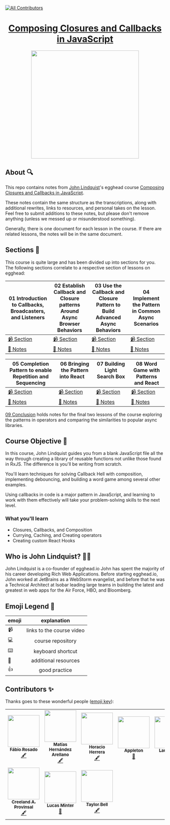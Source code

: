 <!-- ALL-CONTRIBUTORS-BADGE:START - Do not remove or modify this section -->

[![All Contributors](https://img.shields.io/badge/all_contributors-9-orange.svg?style=flat-square)](#contributors-)

<!-- ALL-CONTRIBUTORS-BADGE:END -->

<h1 align="center"><a href="https://egghead.io/playlists/composing-closures-and-callbacks-in-javascript-1223">Composing Closures and Callbacks in JavaScript</a></h1>

<p align="center"><img src="https://d2eip9sf3oo6c2.cloudfront.net/playlists/square_covers/000/402/036/full/EGH_ComposingCallbacks_Final.png" width="340"></p>

## About 🔍

This repo contains notes from [John Lindquist](https://twitter.com/tlakomy)'s egghead course [Composing Closures and Callbacks in JavaScript](https://egghead.io/playlists/composing-closures-and-callbacks-in-javascript-1223).

These notes contain the same structure as the transcriptions, along with additional rewrites, links to resources, and personal takes on the lesson. Feel free to submit additions to these notes, but please don't remove anything (unless we messed up or misunderstood something).

Generally, there is one document for each lesson in the course. If there are related lessons, the notes will be in the same document.

## Sections 📜

This course is quite large and has been divided up into sections for you. The following sections correlate to a respective section of lessons on egghead:

| 01 Introduction to Callbacks, Broadcasters, and Listeners                                                                                                                           | 02 Establish Callback and Closure patterns Around Async Browser Behaviors                                                                                                           | 03 Use the Callback and Closure Pattern to Build Advanced Async Behaviors                                                                                                                                           | 04 Implement the Pattern in Common Async Scenarios                                                   |
|----------------------------------------------------------------------------------------------------------------------------------------------------------------------------------|----------------------------------------------------------------------------------------------------------------------------------------------------------------------------------|------------------------------------------------------------------------------------------------------------------------------------------------------------------------------------------------------------------|---------------------------------------------------------------------------------------------------|
| [📹 Section](https://egghead.io/playlists/introduction-to-callbacks-broadcasters-and-listeners-5bd7)                                                                              | [📹 Section](https://egghead.io/playlists/establish-callback-and-closure-patterns-around-async-browser-behaviors-c813)                                                         | [📹 Section](https://egghead.io/playlists/use-the-callback-and-closure-pattern-to-build-advanced-async-behaviors-db15)                                                                                         | [📹 Section](https://egghead.io/playlists/implement-the-pattern-in-common-async-scenarios-c059) |
| [🤔 Notes](./notes/01-intro-to-callbacks-broadcasters-and-listeners) | [🤔 Notes](./notes/02-establish-callback-and-closure-patterns-async) | [🤔 Notes](./notes/04-implement-pattern-common-async-scenarios) |                [🤔 Notes](./notes/05-use-completion-pattern-to-enable-repitition-and-sequencing) |

| 05 Completion Pattern to enable Repetition and Sequencing                                                                                                                           | 06 Bringing the Pattern into React &nbsp; &nbsp; &nbsp; &nbsp; &nbsp; &nbsp; &nbsp; &nbsp;                                                                                                          | 07 Building Light Search Box &nbsp; &nbsp; &nbsp; &nbsp; &nbsp; &nbsp; &nbsp; &nbsp;                                                                                                                                           | 08 Word Game with Patterns and React                                                   |
|----------------------------------------------------------------------------------------------------------------------------------------------------------------------------------|----------------------------------------------------------------------------------------------------------------------------------------------------------------------------------|------------------------------------------------------------------------------------------------------------------------------------------------------------------------------------------------------------------|---------------------------------------------------------------------------------------------------|
| [📹 Section](https://egghead.io/playlists/use-a-completion-pattern-to-enable-repetition-and-sequencing-f0ba)                                                                              | [📹 Section](https://egghead.io/playlists/bringing-the-pattern-into-react-decf)                                                         | [📹 Section](https://egghead.io/playlists/building-light-search-box-bb64)                                                                                         | [📹 Section](https://egghead.io/playlists/implementing-a-word-game-with-patterns-and-react-dcb0) |
| [🤔 Notes](./notes/05-use-completion-pattern-to-enable-repitition-and-sequencing) | [🤔 Notes](./notes/06-bring-pattern-to-react) | [🤔 Notes](./notes/07-build-light-search-box-react) |                [🤔 Notes](./notes/08-implement-word-game-with-patterns-react) |

[09 Conclusion](./notes/09-conclusion) holds notes for the final two lessons of the course exploring the patterns in operators and comparing the similarities to popular async libraries.

## Course Objective 💪

In this course, John Lindquist guides you from a blank JavaScript file all the way through creating a library of reusable functions not unlike those found in RxJS. The difference is you'll be writing from scratch.

You'll learn techniques for solving Callback Hell with composition, implementing debouncing, and building a word game among several other examples.

Using callbacks in code is a major pattern in JavaScript, and learning to work with them effectively will take your problem-solving skills to the next level.

### What you'll learn

- Closures, Callbacks, and Composition
- Currying, Caching, and Creating operators
- Creating custom React Hooks

## Who is John Lindquist? 👨‍💻

John Lindquist is a co-founder of egghead.io John has spent the majority of his career developing Rich Web Applications. Before starting egghead.io, John worked at JetBrains as a WebStorm evangelist, and before that he was a Technical Architect at Isobar leading large teams in building the latest and greatest in web apps for the Air Force, HBO, and Bloomberg.


## Emoji Legend 🧠

| emoji |        explanation        |
| ----- | :-----------------------: |
| 📹    | links to the course video |
| 💻    |     course repository     |
| ⌨️    |     keyboard shortcut     |
| 🤔    |   additional resources    |
| 👍    |       good practice       |

## Contributors ✨

Thanks goes to these wonderful people ([emoji key](https://allcontributors.org/docs/en/emoji-key)):

<!-- ALL-CONTRIBUTORS-LIST:START - Do not remove or modify this section -->
<!-- prettier-ignore-start -->
<!-- markdownlint-disable -->
<table>
  <tr>
    <td align="center"><a href="https://github.com/FabioRosado"><img src="https://avatars2.githubusercontent.com/u/3131401?v=4" width="100px;" alt=""/><br /><sub><b>Fábio Rosado</b></sub></a><br /><a href="#content" title="Content">🖋</a></td>
    <td align="center"><a href="https://github.com/matiasfha"><img src="https://avatars3.githubusercontent.com/u/282006?v=4" width="100px;" alt=""/><br /><sub><b>Matías Hernández Arellano</b></sub></a><br /><a href="#content" title="Content">🖋</a></td>
    <td align="center"><a href="https://github.com/horacioh"><img src="https://avatars1.githubusercontent.com/u/725120?v=4" width="100px;" alt=""/><br /><sub><b>Horacio Herrera</b></sub></a><br /><a href="#content" title="Content">🖋</a></td>
    <td align="center"><a href="http://maggieappleton.com"><img src="https://avatars0.githubusercontent.com/u/5599295?v=4" width="100px;" alt=""/><br /><sub><b>Appleton</b></sub></a><br /><a href="#design-MaggieAppleton" title="Design">🎨</a></td>
    <td align="center"><a href="https://laurosilva.com"><img src="https://avatars2.githubusercontent.com/u/57044804?v=4" width="100px;" alt=""/><br /><sub><b>Lauro Silva</b></sub></a><br /><a href="https://github.com/eggheadio-projects/build-an-app-with-the-AWS-cloud-development-kit-notes/pulls?q=is%3Apr+reviewed-by%3Alaurosilvacom" title="Reviewed Pull Requests">👀</a></td>
    <td align="center"><a href="https://zacjones.io"><img src="https://avatars2.githubusercontent.com/u/6188161?v=4" width="100px;" alt=""/><br /><sub><b>Zac Jones</b></sub></a><br /><a href="#content-zacjones93" title="Reviewed Pull Requests">👀</a></td>
  </tr>
  <tr>
    <td align="center"><a href="https://github.com/Creeland"><img src="https://avatars2.githubusercontent.com/u/518406?v=4" width="100px;" alt=""/><br /><sub><b>Creeland A. Provinsal </b></sub></a><br /><a href="#content-Creeland" title="Content">🖋</a></td>
    <td align="center"><a href="https://github.com/lsminter"><img src="https://avatars1.githubusercontent.com/u/26470581?v=4" width="100px;" alt=""/><br /><sub><b>Lucas Minter</b></sub></a><br /><a href="https://github.com/eggheadio-projects/build-an-app-with-the-AWS-cloud-development-kit-notes/pulls?q=is%3Apr+reviewed-by%3Alsminter" title="Reviewed Pull Requests">👀</a></td>
    <td align="center"><a href="https://github.com/tayiorbeii"><img src="https://avatars2.githubusercontent.com/u/2262858?s=400&u=d02ad0d859aa1c3f879b70061bf7e4a4338ba150&v=4" width="100px;" alt=""/><br /><sub><b>Taylor Bell </b></sub></a><br /><a href="#content-Creeland" title="Content">🖋</a></td>
  </tr>
</table>

<!-- markdownlint-enable -->
<!-- prettier-ignore-end -->

<!-- ALL-CONTRIBUTORS-LIST:END -->
